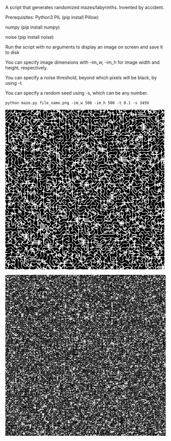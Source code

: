 A script that generates randomized mazes/labyrinths.
Invented by accident.

Prerequisites:
Python3
PIL (pip install Pillow)

numpy (pip install numpy)

noise (pip install noise)

Run the script with no arguments to display an image on screen and save it to disk

You can specify image dimensions with -im_w, -im_h for image width and height, respectively.

You can specify a noise threshold, beyond which pixels will be black, by using -t.

You can specify a random seed using -s, which can be any number.

```
python maze.py file_name.png -im_w 500 -im_h 500 -t 0.1 -s 3459
```

![Demo Image](https://github.com/Perseus-Perry/Maze-Generator/blob/master/small_sample.png)

![Demo Image](https://github.com/Perseus-Perry/Maze-Generator/blob/master/large_sample.png)
